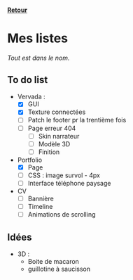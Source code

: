 #### [Retour](../README.md#bibliothèque)

# Mes listes
*Tout est dans le nom.*

## To do list
  - Vervada : 
    - [x] GUI
    - [x] Texture connectées
    - [ ] Patch le footer pr la trentième fois
    - [ ] Page erreur 404
      - [ ] Skin narrateur
      - [ ] Modèle 3D
      - [ ] Finition
  - Portfolio
    - [x] Page 
    - [ ] CSS : image survol - 4px
    - [ ] Interface téléphone paysage
  - CV
    - [ ] Bannière
    - [ ] Timeline
    - [ ] Animations de scrolling 
  
## Idées 
  - 3D :
    - Boite de macaron
    - guillotine à saucisson  
